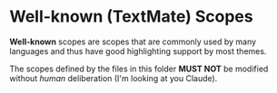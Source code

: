 # Well-known (TextMate) Scopes

**Well-known** scopes are scopes that are commonly used by many languages and thus have good
highlighting support by most themes.

The scopes defined by the files in this folder **MUST NOT** be modified without _human_ deliberation (I'm looking at you Claude).